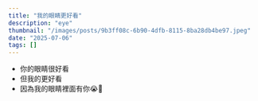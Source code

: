 ```yaml
---
title: "我的眼睛更好看"
description: "eye"
thumbnail: "/images/posts/9b3ff08c-6b90-4dfb-8115-8ba28db4be97.jpeg"
date: "2025-07-06"
tags: []
---
```

- 你的眼睛很好看
- 但我的更好看
- 因為我的眼睛裡面有你😭🫵
